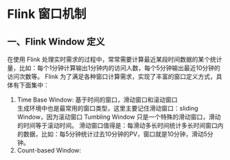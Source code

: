# Flink 窗口机制
## 一、Flink Window 定义
在使用 Flink 处理实时需求的过程中，常常需要计算最近某段时间数据的某个统计量，比如：每个1分钟计算输出1分钟内的访问人数，每个5分钟输出最近10分钟的访问次数等。
Flink 为了满足各种窗口计算需求，实现了丰富的窗口定义方式，具体有下面集中：
1. Time Base Window: 基于时间的窗口，滑动窗口和滚动窗口    
生成环境中也是最常用的窗口类型，这里主要记住滑动窗口：sliding Window，因为滚动窗口 Tumbling Window 只是一个特殊的滑动窗口，滑动的时间等于滚动时间。
滑动窗口值得是：每滑动多长时间统计多长时间窗口内的数据，比如：每5分钟统计过去10分钟的PV，窗口就是10分钟，滑动5分钟。
2. Count-based Window: